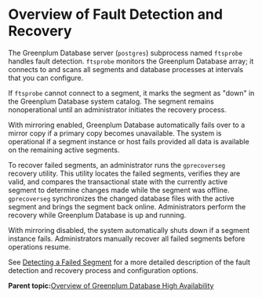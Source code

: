 # Overview of Fault Detection and Recovery 

The Greenplum Database server \(`postgres`\) subprocess named `ftsprobe` handles fault detection. `ftsprobe` monitors the Greenplum Database array; it connects to and scans all segments and database processes at intervals that you can configure.

If `ftsprobe` cannot connect to a segment, it marks the segment as "down" in the Greenplum Database system catalog. The segment remains nonoperational until an administrator initiates the recovery process.

With mirroring enabled, Greenplum Database automatically fails over to a mirror copy if a primary copy becomes unavailable. The system is operational if a segment instance or host fails provided all data is available on the remaining active segments.

To recover failed segments, an administrator runs the `gprecoverseg` recovery utility. This utility locates the failed segments, verifies they are valid, and compares the transactional state with the currently active segment to determine changes made while the segment was offline. `gprecoverseg` synchronizes the changed database files with the active segment and brings the segment back online. Administrators perform the recovery while Greenplum Database is up and running.

With mirroring disabled, the system automatically shuts down if a segment instance fails. Administrators manually recover all failed segments before operations resume.

See [Detecting a Failed Segment](g-detecting-a-failed-segment.html) for a more detailed description of the fault detection and recovery process and configuration options.

**Parent topic:**[Overview of Greenplum Database High Availability](../../highavail/topics/g-overview-of-high-availability-in-greenplum-database.html)

